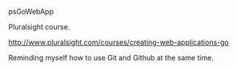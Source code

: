 psGoWebApp

Pluralsight course.

http://www.pluralsight.com/courses/creating-web-applications-go

Reminding myself how to use Git and Github at the same time.



